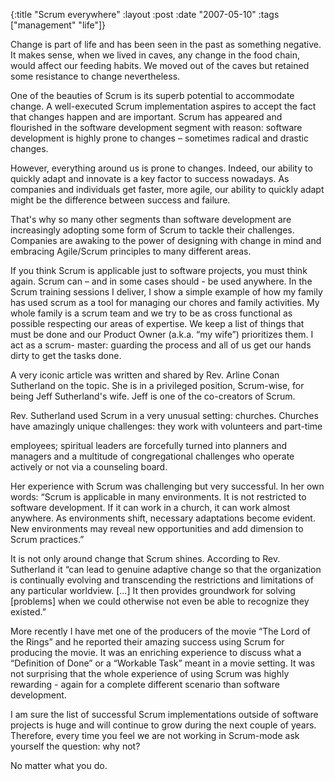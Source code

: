 {:title  "Scrum everywhere"
 :layout :post
 :date   "2007-05-10"
 :tags   ["management" "life"]}

Change is part of life and has been seen in the past as something negative. It makes sense, when we lived in caves, any change in the food chain, would affect our feeding habits. We moved out of the caves but retained some resistance to change nevertheless.

One of the beauties of Scrum is its superb potential to accommodate change. A well-executed Scrum implementation aspires to accept the fact that changes happen and are important. Scrum has appeared and flourished in the software development segment with reason: software development is highly prone to changes – sometimes radical and drastic changes.

However, everything around us is prone to changes. Indeed, our ability to quickly adapt and innovate is a key factor to success nowadays. As companies and individuals get faster, more agile, our ability to quickly adapt might be the difference between success and failure.

That's why so many other segments than software development are increasingly adopting some form of Scrum to tackle their challenges. Companies are awaking to the power of designing with change in mind and embracing Agile/Scrum principles to many different areas.

If you think Scrum is applicable just to software projects, you must think again. Scrum can – and in some cases should - be used anywhere. In the Scrum training sessions I deliver, I show a simple example of how my family has used scrum as a tool for managing our chores and family activities. My whole family is a scrum team and we try to be as cross functional as possible respecting our areas of expertise. We keep a list of things that must be done and our Product Owner (a.k.a. “my wife”) prioritizes them. I act as a scrum- master: guarding the process and all of us get our hands dirty to get the tasks done.

A very iconic article was written and shared by Rev. Arline Conan Sutherland on the topic. She is in a privileged position, Scrum-wise, for being Jeff Sutherland's wife. Jeff is one of the co-creators of Scrum.

Rev. Sutherland used Scrum in a very unusual setting: churches. Churches have amazingly unique challenges: they work with volunteers and part-time

employees; spiritual leaders are forcefully turned into planners and managers and a multitude of congregational challenges who operate actively or not via a counseling board.

Her experience with Scrum was challenging but very successful. In her own words: “Scrum is applicable in many environments. It is not restricted to software development. If it can work in a church, it can work almost anywhere. As environments shift, necessary adaptations become evident. New environments may reveal new opportunities and add dimension to Scrum practices.”

It is not only around change that Scrum shines. According to Rev. Sutherland it “can lead to genuine adaptive change so that the organization is continually evolving and transcending the restrictions and limitations of any particular worldview. [...] It then provides groundwork for solving [problems] when we could otherwise not even be able to recognize they existed.”

More recently I have met one of the producers of the movie “The Lord of the Rings” and he reported their amazing success using Scrum for producing the movie. It was an enriching experience to discuss what a “Definition of Done” or a “Workable Task” meant in a movie setting. It was not surprising that the whole experience of using Scrum was highly rewarding - again for a complete different scenario than software development.

I am sure the list of successful Scrum implementations outside of software projects is huge and will continue to grow during the next couple of years. Therefore, every time you feel we are not working in Scrum-mode ask yourself the question: why not?

No matter what you do.
